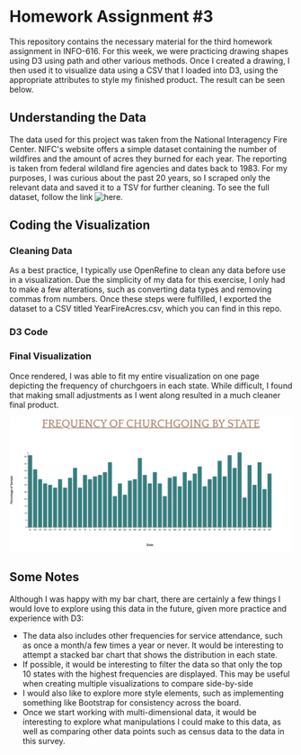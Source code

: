 # Homework Assignment #3

This repository contains the necessary material for the third homework assignment in INFO-616. For this week, we were practicing drawing shapes using D3 using path and other various methods. Once I created a drawing, I then used it to visualize data using a CSV that I loaded into D3, using the appropriate attributes to style my finished product. The result can be seen below.

## Understanding the Data

The data used for this project was taken from the National Interagency Fire Center. NIFC's website offers a simple dataset containing the number of wildfires and the amount of acres they burned for each year. The reporting is taken from federal wildland fire agencies and dates back to 1983. For my purposes, I was curious about the past 20 years, so I scraped only the relevant data and saved it to a TSV for further cleaning. To see the full dataset, follow the link ![here](https://www.nifc.gov/fire-information/statistics/wildfires).

## Coding the Visualization

### Cleaning Data

As a best practice, I typically use OpenRefine to clean any data before use in a visualization. Due the simplicity of my data for this exercise, I only had to make a few alterations, such as converting data types and removing commas from numbers. Once these steps were fulfilled, I exported the dataset to a CSV titled YearFireAcres.csv, which you can find in this repo.

### D3 Code



### Final Visualization

Once rendered, I was able to fit my entire visualization on one page depicting the frequency of churchgoers in each state. While difficult, I found that making small adjustments as I went along resulted in a much cleaner final product. 

![Final Bar Chart](/Week_3_HW/Final_viz.png "Final Visualization")

## Some Notes

Although I was happy with my bar chart, there are certainly a few things I would love to explore using this data in the future, given more practice and experience with D3:

- The data also includes other frequencies for service attendance, such as once a month/a few times a year or never. It would be interesting to attempt a stacked bar chart that shows the distribution in each state.
- If possible, it would be interesting to filter the data so that only the top 10 states with the highest frequencies are displayed. This may be useful when creating multiple visualizations to compare side-by-side
- I would also like to explore more style elements, such as implementing something like Bootstrap for consistency across the board.
- Once we start working with multi-dimensional data, it would be interesting to explore what manipulations I could make to this data, as well as comparing other data points such as census data to the data in this survey.


